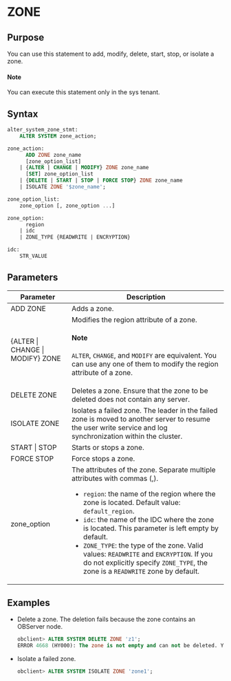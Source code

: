 # ZONE

## Purpose

You can use this statement to add, modify, delete, start, stop, or isolate a zone.

  <main id="notice" type='explain'>
    <h4>Note</h4>
    <p>You can execute this statement only in the sys tenant. </p>
  </main>

## Syntax

```sql
alter_system_zone_stmt:    
    ALTER SYSTEM zone_action;

zone_action:
      ADD ZONE zone_name
      [zone_option_list]
    | {ALTER | CHANGE | MODIFY} ZONE zone_name
      [SET] zone_option_list
    | {DELETE | START | STOP | FORCE STOP} ZONE zone_name
    | ISOLATE ZONE '$zone_name';

zone_option_list:
    zone_option [, zone_option ...]

zone_option:
      region
    | idc
    | ZONE_TYPE {READWRITE | ENCRYPTION}

idc:
    STR_VALUE
```

## Parameters

| **Parameter** | **Description** |
|------------------------|------------------------|
| ADD ZONE | Adds a zone.  |
| {ALTER \| CHANGE \| MODIFY} ZONE | Modifies the region attribute of a zone.  <main id="notice" type='explain'><h4>Note</h4><p><code>ALTER</code>, <code>CHANGE</code>, and <code>MODIFY</code> are equivalent. You can use any one of them to modify the region attribute of a zone. </p></main> |
| DELETE ZONE | Deletes a zone. Ensure that the zone to be deleted does not contain any server.  |
| ISOLATE ZONE | Isolates a failed zone. The leader in the failed zone is moved to another server to resume the user write service and log synchronization within the cluster.  |
| START \| STOP | Starts or stops a zone.  |
| FORCE STOP | Force stops a zone.  |
| zone_option | The attributes of the zone. Separate multiple attributes with commas (,). <ul><li> `region`: the name of the region where the zone is located. Default value: `default_region`. </li>   <li> `idc`: the name of the IDC where the zone is located. This parameter is left empty by default. </li>   <li> `ZONE_TYPE`: the type of the zone. Valid values: `READWRITE` and `ENCRYPTION`. If you do not explicitly specify `ZONE_TYPE`, the zone is a `READWRITE` zone by default. </li></ul> |

## Examples

* Delete a zone. The deletion fails because the zone contains an OBServer node.

   ```sql
   obclient> ALTER SYSTEM DELETE ZONE 'z1';
   ERROR 4668 (HY000): The zone is not empty and can not be deleted. You should delete the servers of the zone. There are 1 servers alive and 0 not alive.
   ```

* Isolate a failed zone.

   ```sql
   obclient> ALTER SYSTEM ISOLATE ZONE 'zone1';
   ```
